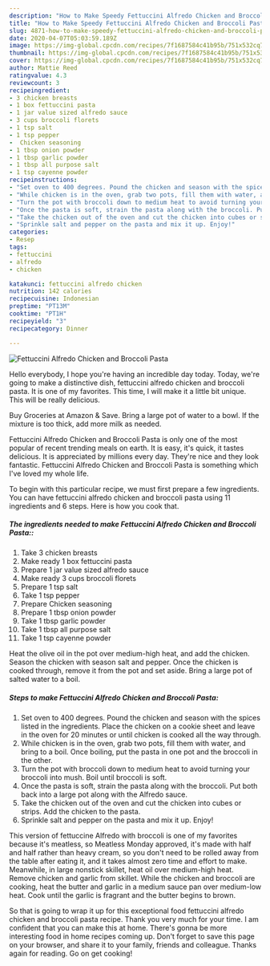 ```yaml
---
description: "How to Make Speedy Fettuccini Alfredo Chicken and Broccoli Pasta"
title: "How to Make Speedy Fettuccini Alfredo Chicken and Broccoli Pasta"
slug: 4871-how-to-make-speedy-fettuccini-alfredo-chicken-and-broccoli-pasta
date: 2020-04-07T05:03:59.189Z
image: https://img-global.cpcdn.com/recipes/7f1687584c41b95b/751x532cq70/fettuccini-alfredo-chicken-and-broccoli-pasta-recipe-main-photo.jpg
thumbnail: https://img-global.cpcdn.com/recipes/7f1687584c41b95b/751x532cq70/fettuccini-alfredo-chicken-and-broccoli-pasta-recipe-main-photo.jpg
cover: https://img-global.cpcdn.com/recipes/7f1687584c41b95b/751x532cq70/fettuccini-alfredo-chicken-and-broccoli-pasta-recipe-main-photo.jpg
author: Mattie Reed
ratingvalue: 4.3
reviewcount: 3
recipeingredient:
- 3 chicken breasts
- 1 box fettuccini pasta
- 1 jar value sized alfredo sauce
- 3 cups broccoli florets
- 1 tsp salt
- 1 tsp pepper
-  Chicken seasoning
- 1 tbsp onion powder
- 1 tbsp garlic powder
- 1 tbsp all purpose salt
- 1 tsp cayenne powder
recipeinstructions:
- "Set oven to 400 degrees. Pound the chicken and season with the spices listed in the ingredients. Place the chicken on a cookie sheet and leave in the oven for 20 minutes or until chicken is cooked all the way through."
- "While chicken is in the oven, grab two pots, fill them with water, and bring to a boil. Once boiling, put the pasta in one pot and the broccoli in the other."
- "Turn the pot with broccoli down to medium heat to avoid turning your broccoli into mush. Boil until broccoli is soft."
- "Once the pasta is soft, strain the pasta along with the broccoli. Put both back into a large pot along with the Alfredo sauce."
- "Take the chicken out of the oven and cut the chicken into cubes or strips. Add the chicken to the pasta."
- "Sprinkle salt and pepper on the pasta and mix it up. Enjoy!"
categories:
- Resep
tags:
- fettuccini
- alfredo
- chicken

katakunci: fettuccini alfredo chicken
nutrition: 142 calories
recipecuisine: Indonesian
preptime: "PT13M"
cooktime: "PT1H"
recipeyield: "3"
recipecategory: Dinner

---
```



![Fettuccini Alfredo Chicken and Broccoli Pasta](https://img-global.cpcdn.com/recipes/7f1687584c41b95b/751x532cq70/fettuccini-alfredo-chicken-and-broccoli-pasta-recipe-main-photo.jpg)

Hello everybody, I hope you're having an incredible day today. Today, we're going to make a distinctive dish, fettuccini alfredo chicken and broccoli pasta. It is one of my favorites. This time, I will make it a little bit unique. This will be really delicious.

Buy Groceries at Amazon &amp; Save. Bring a large pot of water to a bowl. If the mixture is too thick, add more milk as needed.

Fettuccini Alfredo Chicken and Broccoli Pasta is only one of the most popular of recent trending meals on earth. It is easy, it's quick, it tastes delicious. It is appreciated by millions every day. They're nice and they look fantastic. Fettuccini Alfredo Chicken and Broccoli Pasta is something which I've loved my whole life.


To begin with this particular recipe, we must first prepare a few ingredients. You can have fettuccini alfredo chicken and broccoli pasta using 11 ingredients and 6 steps. Here is how you cook that.

##### The ingredients needed to make Fettuccini Alfredo Chicken and Broccoli Pasta::

1. Take 3 chicken breasts
1. Make ready 1 box fettuccini pasta
1. Prepare 1 jar value sized alfredo sauce
1. Make ready 3 cups broccoli florets
1. Prepare 1 tsp salt
1. Take 1 tsp pepper
1. Prepare  Chicken seasoning
1. Prepare 1 tbsp onion powder
1. Take 1 tbsp garlic powder
1. Take 1 tbsp all purpose salt
1. Take 1 tsp cayenne powder


Heat the olive oil in the pot over medium-high heat, and add the chicken. Season the chicken with season salt and pepper. Once the chicken is cooked through, remove it from the pot and set aside. Bring a large pot of salted water to a boil. 

##### Steps to make Fettuccini Alfredo Chicken and Broccoli Pasta:

1. Set oven to 400 degrees. Pound the chicken and season with the spices listed in the ingredients. Place the chicken on a cookie sheet and leave in the oven for 20 minutes or until chicken is cooked all the way through.
1. While chicken is in the oven, grab two pots, fill them with water, and bring to a boil. Once boiling, put the pasta in one pot and the broccoli in the other.
1. Turn the pot with broccoli down to medium heat to avoid turning your broccoli into mush. Boil until broccoli is soft.
1. Once the pasta is soft, strain the pasta along with the broccoli. Put both back into a large pot along with the Alfredo sauce.
1. Take the chicken out of the oven and cut the chicken into cubes or strips. Add the chicken to the pasta.
1. Sprinkle salt and pepper on the pasta and mix it up. Enjoy!


This version of fettuccine Alfredo with broccoli is one of my favorites because it&#39;s meatless, so Meatless Monday approved, it&#39;s made with half and half rather than heavy cream, so you don&#39;t need to be rolled away from the table after eating it, and it takes almost zero time and effort to make. Meanwhile, in large nonstick skillet, heat oil over medium-high heat. Remove chicken and garlic from skillet. While the chicken and broccoli are cooking, heat the butter and garlic in a medium sauce pan over medium-low heat. Cook until the garlic is fragrant and the butter begins to brown. 

So that is going to wrap it up for this exceptional food fettuccini alfredo chicken and broccoli pasta recipe. Thank you very much for your time. I am confident that you can make this at home. There's gonna be more interesting food in home recipes coming up. Don't forget to save this page on your browser, and share it to your family, friends and colleague. Thanks again for reading. Go on get cooking!
